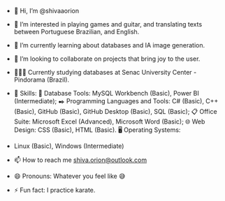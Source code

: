 - 👋 Hi, I’m @shivaaorion
- 👀 I’m interested in playing games and guitar, and translating texts between Portuguese Brazilian, and English.
- 🌱 I’m currently learning about databases and IA image generation.
- 💞️ I’m looking to collaborate on projects that bring joy to the user.
- 👨🏻‍💻 Currently studying databases at Senac University Center - Pindorama (Brazil).
- 📓 Skills:
📑 Database Tools:
MySQL Workbench (Basic), Power BI (Intermediate);
✒️ Programming Languages and Tools:
C# (Basic), C++ (Basic), GitHub (Basic), GitHub Desktop (Basic), SQL (Basic);
📋 Office Suite:
Microsoft Excel (Advanced), Microsoft Word (Basic);
🌐 Web Design:
CSS (Basic), HTML (Basic).
🖥️ Operating Systems:
- Linux (Basic), Windows (Intermediate)

- 📫 How to reach me shiva.orion@outlook.com
- 😄 Pronouns: Whatever you feel like 😅
- ⚡ Fun fact: I practice karate.

<!---
shivaaorion/shivaaorion is a ✨ special ✨ repository because its `README.md` (this file) appears on your GitHub profile.
You can click the Preview link to take a look at your changes.
--->
